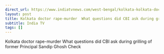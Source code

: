 ```yaml
---
direct_url: https://www.indiatvnews.com/west-bengal/kolkata-kolkata-doctor-rape-murder-what-questions-did-cbi-ask-during-grilling-of-former-principal-sandip-ghosh-rg-kar-medical-college-hospital-latest-updates-2024-08-19-947654
layout: post
title: Kolkata doctor rape-murder  What questions did CBI ask during grilling of former Principal Sandip Ghosh  Check
subtitle: India TV
tags: []
---
```


Kolkata doctor rape-murder  What questions did CBI ask during grilling of former Principal Sandip Ghosh  Check
